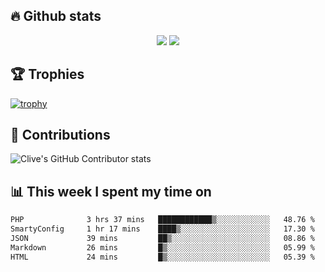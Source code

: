 ## &#128293; Github stats

<!-- GitHub Readme Streak Stats - https://github.com/DenverCoder1/github-readme-streak-stats -->
<p align="center">

<picture>
  <source 
    srcset="https://github-readme-stats.vercel.app/api?username=clivewalkden&count_private=true&show_icons=true&theme=darcula"
    media="(prefers-color-scheme: dark)"
  />
  <source
    srcset="https://github-readme-stats.vercel.app/api?username=clivewalkden&count_private=true&show_icons=true&theme=calm"
    media="(prefers-color-scheme: light), (prefers-color-scheme: no-preference)"
  />
  <img src="https://github-readme-stats.vercel.app/api?username=clivewalkden&count_private=true&show_icons=true&theme=darcula" />
</picture>

<a href="https://git.io/streak-stats" target="_blank">
  <img src="http://github-readme-streak-stats.herokuapp.com?user=clivewalkden&theme=darcula&date_format=j%20M%5B%20Y%5D" />
</a>

</p>

## &#127942; Trophies
[![trophy](https://github-profile-trophy.vercel.app/?username=clivewalkden&theme=onedark)](https://github.com/clivewalkden/github-profile-trophy)

## &#129309; Contributions
![Clive's GitHub Contributor stats](https://github-contributor-stats.vercel.app/api?username=clivewalkden)

## &#128202; This week I spent my time on
<!--START_SECTION:waka-->

```txt
PHP              3 hrs 37 mins   ████████████▒░░░░░░░░░░░░   48.76 %
SmartyConfig     1 hr 17 mins    ████▒░░░░░░░░░░░░░░░░░░░░   17.30 %
JSON             39 mins         ██▒░░░░░░░░░░░░░░░░░░░░░░   08.86 %
Markdown         26 mins         █▒░░░░░░░░░░░░░░░░░░░░░░░   05.99 %
HTML             24 mins         █▒░░░░░░░░░░░░░░░░░░░░░░░   05.39 %
```

<!--END_SECTION:waka-->
